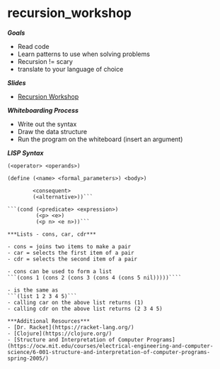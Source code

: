 # recursion_workshop

***Goals***
- Read code
- Learn patterns to use when solving problems
- Recursion != scary
- translate to your language of choice

***Slides***
- [Recursion Workshop](http://www.slideshare.net/MaxGlassie/recursion-workshop)

***Whiteboarding Process***
- Write out the syntax
- Draw the data structure
- Run the program on the whiteboard (insert an argument)

***LISP Syntax***

```(<operator> <operands>)```

```(define (<name> <formal_parameters>) <body>)```

```(if (<predicate>)
        <consequent>
        (<alternative>))```

```(cond (<predicate> <expression>)
         (<p> <e>)
         (<p n> <e n>))```

***Lists - cons, car, cdr***

- cons = joins two items to make a pair
- car = selects the first item of a pair
- cdr = selects the second item of a pair

- cons can be used to form a list
```(cons 1 (cons 2 (cons 3 (cons 4 (cons 5 nil)))))````

- is the same as 
```(list 1 2 3 4 5)```
- calling car on the above list returns (1)
- calling cdr on the above list returns (2 3 4 5)

***Additional Resources***
- [Dr. Racket](https://racket-lang.org/)
- [Clojure](https://clojure.org/)
- [Structure and Interpretation of Computer Programs](https://ocw.mit.edu/courses/electrical-engineering-and-computer-science/6-001-structure-and-interpretation-of-computer-programs-spring-2005/)
